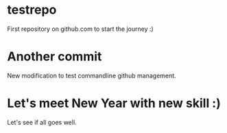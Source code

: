 # testrepo

First repository on github.com to start the journey :)

# Another commit

New modification to test commandline github management.

# Let's meet New Year with new skill :)

Let's see if all goes well.

